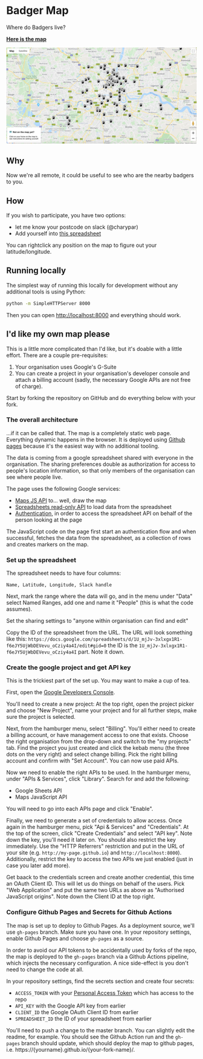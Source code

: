 # Badger Map

Where do Badgers live?

[**Here is the map**](https://redbadger.github.io/badger-map)

![Screenshot](./screenshot.png)

## Why

Now we're all remote, it could be useful to see who are the nearby badgers to you.

## How

If you wish to participate, you have two options:

- let me know your postcode on slack (@charypar)
- Add yourself into [this spreadsheet](https://docs.google.com/spreadsheets/d/1U_mjJv-3xlxfx1R1-f6eJY5UjWbDEVevu_oCziy4a4I/edit)

You can rightclick any position on the map to figure out your latitude/longitude.

## Running locally

The simplest way of running this locally for development without any additional
tools is using Python:

```sh
python -m SimpleHTTPServer 8000
```

Then you can open <http://localhost:8000> and everything should work.

## I'd like my own map please

This is a little more complicated than I'd like, but it's doable with a little
effort. There are a couple pre-requisites:

1. Your organisation uses Google's G-Suite
2. You can create a project in your organisation's developer console and attach
   a billing account (sadly, the necessary Google APIs are not free of charge).

Start by forking the repository on GitHub and do everything below with your fork.

### The overall architecture

...if it can be called that. The map is a completely static web page. Everything
dynamic happens in the browser. It is deployed using [Github pages](https://pages.github.com/)
because it's the easiest way with no additional tooling.

The data is coming from a google spreadsheet shared with everyone in the
organisation. The sharing preferences double as authorization for access to
people's location information, so that only members of the organisation can
see where people live.

The page uses the following Google services:

- [Maps JS API]() to... well, draw the map
- [Spreadsheets read-only API]() to load data from the spreadsheet
- [Authentication](), in order to access the spreadsheet API on behalf of the
  person looking at the page

The JavaScript code on the page first start an authentication flow and when
successful, fetches the data from the spreadsheet, as a collection of rows and
creates markers on the map.

### Set up the spreadsheet

The spreadsheet needs to have four columns:

```
Name, Latitude, Longitude, Slack handle
```

Next, mark the range where the data will go, and in the menu under "Data" select
Named Ranges, add one and name it "People" (this is what the code assumes).

Set the sharing settings to "anyone within organisation can find and edit"

Copy the ID of the spreadsheet from the URL. The URL will look something like this:
`https://docs.google.com/spreadsheets/d/1U_mjJv-3xlxgx1R1-f6eJY5UjWbDEVevu_oCziy4a4I/edit#gid=0`
the ID is the `1U_mjJv-3xlxgx1R1-f6eJY5UjWbDEVevu_oCziy4a4I` part. Note it down.

### Create the google project and get API key

This is the trickiest part of the set up. You may want to make a cup of tea.

First, open the [Google Developers Console](https://console.developers.google.com/).

You'll need to create a new project: At the top right, open the project picker
and choose "New Project", name your project and for all further steps, make
sure the project is selected.

Next, from the hamburger menu, select "Billing". You'll either need to create
a billing account, or have management access to one that exists. Choose the
right organisation from the drop-down and switch to the "my projects" tab. Find
the project you just created and click the kebab menu (the three dots on the
very right) and select change billing. Pick the right billing account and confirm
with "Set Account". You can now use paid APIs.

Now we need to enable the right APIs to be used. In the hamburger menu, under
"APIs & Services", click "Library". Search for and add the following:

- Google Sheets API
- Maps JavaScript API

You will need to go into each APIs page and click "Enable".

Finally, we need to generate a set of credentials to allow access. Once again in
the hamburger menu, pick "Api & Services" and "Credentials". At the top of the
screen, click "Create Credentials" and select "API key". Note down the key, you'll
need it later on. You should also restrict the key immediately. Use the "HTTP
Referrers" restriction and put in the URL of your site (e.g. `http://my-page.github.io`)
and `http://localhost:8000`). Additionally, restrict the key to access the two
APIs we just enabled (just in case you later add more).

Get baack to the credentials screen and create another credential, this time
an OAuth Client ID. This will let us do things on behalf of the users. Pick "Web
Application" and put the same two URLs as above as "Authorised JavaScript origins".
Note down the Client ID at the top right.

### Configure Github Pages and Secrets for Github Actions

The map is set up to deploy to Github Pages. As a deployment source, we'll use
`gh-pages` branch. Make sure you have one. In your repository settings, enable
Github Pages and choose `gh-pages` as a source.

In order to avoid our API tokens to be accidentally used by forks of the repo,
the map is deployed to the `gh-pages` branch via a Github Actions pipeline, which
injects the necessary configuration. A nice side-effect is you don't need to
change the code at all.

In your repository settings, find the secrets section and create four secrets:

- `ACCESS_TOKEN` with your [Personal Access Token](https://help.github.com/en/github/authenticating-to-github/creating-a-personal-access-token-for-the-command-line) which has access to the repo
- `API_KEY` with the Google API key from earlier
- `CLIENT_ID` the Google OAuth Client ID from earlier
- `SPREADSHEET_ID` the ID of your spreadsheet from earlier

You'll need to push a change to the master branch. You can slightly edit the
readme, for example. You should see the Github Action run and the `gh-pages`
branch should update, which should deploy the map to github pages, i.e.
https://{yourname}.github.io/{your-fork-name}/.
